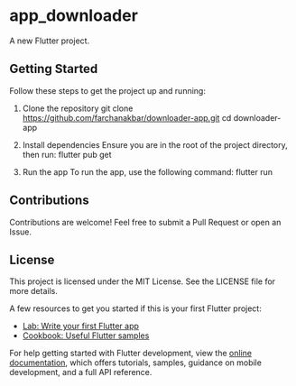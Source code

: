 # app_downloader

A new Flutter project.

## Getting Started

Follow these steps to get the project up and running:

1. Clone the repository
git clone https://github.com/farchanakbar/downloader-app.git
cd downloader-app

2. Install dependencies
Ensure you are in the root of the project directory, then run:
flutter pub get

3. Run the app
To run the app, use the following command:
flutter run

## Contributions
Contributions are welcome! Feel free to submit a Pull Request or open an Issue.

## License
This project is licensed under the MIT License. See the LICENSE file for more details.

A few resources to get you started if this is your first Flutter project:

- [Lab: Write your first Flutter app](https://docs.flutter.dev/get-started/codelab)
- [Cookbook: Useful Flutter samples](https://docs.flutter.dev/cookbook)

For help getting started with Flutter development, view the
[online documentation](https://docs.flutter.dev/), which offers tutorials,
samples, guidance on mobile development, and a full API reference.
